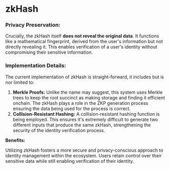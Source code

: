 # zkHash

### **Privacy Preservation:**

Crucially, the zkHash itself **does not reveal the original data**. It functions like a mathematical fingerprint, derived from the user's information but not directly revealing it. This enables verification of a user's identity without compromising their sensitive information.

### **Implementation Details:**

The current implementation of zkHash is straight-forward, it includes but is nor limited to:

1. **Merkle Proofs:** Unlike the name may suggest, this system uses Merkle trees to keep the root succinct as making storage and finding it efficient onchain. The zkHash plays a role in the ZKP generation process ensuring the data being used for the process is correct.
2. **Collision-Resistant Hashing:** A collision-resistant hashing function is being employed. This ensures it's extremely difficult to generate two different inputs that produce the same zkHash, strengthening the security of the identity verification process.

**Benefits:**

Utilizing zkHash fosters a more secure and privacy-conscious approach to identity management within the ecosystem. Users retain control over their sensitive data while still enabling verification of their identity.
